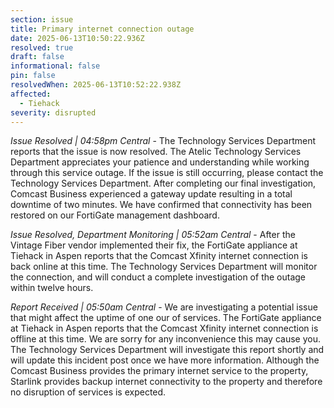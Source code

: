 ```yaml
---
section: issue
title: Primary internet connection outage
date: 2025-06-13T10:50:22.936Z
resolved: true
draft: false
informational: false
pin: false
resolvedWhen: 2025-06-13T10:52:22.938Z
affected:
  - Tiehack
severity: disrupted
---
```

*Issue Resolved | 04:58pm Central* - The Technology Services Department reports that the issue is now resolved. The Atelic Technology Services Department appreciates your patience and understanding while working through this service outage. If the issue is still occurring, please contact the Technology Services Department. After completing our final investigation, Comcast Business experienced a gateway update resulting in a total downtime of two minutes. We have confirmed that connectivity has been restored on our FortiGate management dashboard.

*Issue Resolved, Department Monitoring | 05:52am Central* - After the Vintage Fiber vendor implemented their fix, the FortiGate appliance at Tiehack in Aspen reports that the Comcast Xfinity internet connection is back online at this time. The Technology Services Department will monitor the connection, and will conduct a complete investigation of the outage within twelve hours.

*Report Received | 05:50am Central* - We are investigating a potential issue that might affect the uptime of one our of services. The FortiGate appliance at Tiehack in Aspen reports that the Comcast Xfinity internet connection is offline at this time. We are sorry for any inconvenience this may cause you. The Technology Services Department will investigate this report shortly and will update this incident post once we have more information. Although the Comcast Business provides the primary internet service to the property, Starlink provides backup internet connectivity to the property and therefore no disruption of services is expected.